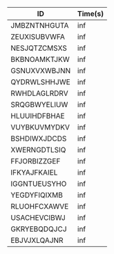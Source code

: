 |ID|Time(s)|
|-|-|
|JMBZNTNHGUTA|inf|
|ZEUXISUBVWFA|inf|
|NESJQTZCMSXS|inf|
|BKBNOAMKTJKW|inf|
|GSNUXVXWBJNN|inf|
|QYDRWLSHHJWE|inf|
|RWHDLAGLRDRV|inf|
|SRQGBWYELIUW|inf|
|HLUUIHDFBHAE|inf|
|VUYBKUVMYDKV|inf|
|BSHDIWXJDCDS|inf|
|XWERNGDTLSIQ|inf|
|FFJORBIZZGEF|inf|
|IFKYAJFKAIEL|inf|
|IGGNTUEUSYHO|inf|
|YEGDYFIQIXMB|inf|
|RLUOHFCXAWVE|inf|
|USACHEVCIBWJ|inf|
|GKRYEBQDQJCJ|inf|
|EBJVJXLQAJNR|inf|
